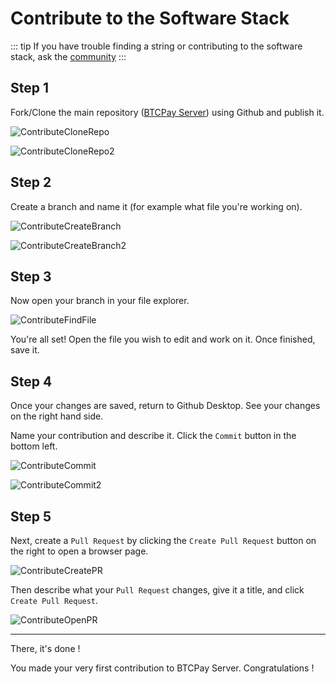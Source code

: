 # Contribute to the Software Stack

::: tip
If you have trouble finding a string or contributing to the software stack, ask the [community](../../Community.md)
:::

## **Step 1**

Fork/Clone the main repository ([BTCPay Server](https://github.com/btcpayserver/btcpayserver/)) using Github and publish it.

![ContributeCloneRepo](../../img/Contribute/ContributeCloneRepo.jpg)

![ContributeCloneRepo2](../../img/Contribute/ContributeCloneRepo2.jpg)

## **Step 2**

Create a branch and name it (for example what file you're working on).

![ContributeCreateBranch](../../img/Contribute/ContributeCreateBranch.jpg)

![ContributeCreateBranch2](../../img/Contribute/ContributeCreateBranch2.jpg)

## **Step 3**

Now open your branch in your file explorer.

![ContributeFindFile](../../img/Contribute/ContributeFindFile.jpg)

You're all set! 
Open the file you wish to edit and work on it.
Once finished, save it.

## **Step 4**

Once your changes are saved, return to Github Desktop.
See your changes on the right hand side.

Name your contribution and describe it.
Click the `Commit` button in the bottom left.

![ContributeCommit](../../img/Contribute/ContributeCommit.jpg)

![ContributeCommit2](../../img/Contribute/ContributeCommit2.jpg)

## **Step 5**

Next, create a `Pull Request` by clicking the `Create Pull Request` button on the right to open a browser page.

![ContributeCreatePR](../../img/Contribute/ContributeCreatePR.jpg)

Then describe what your `Pull Request` changes, give it a title, and click `Create Pull Request`.

![ContributeOpenPR](../../img/Contribute/ContributeOpenPR.jpg)

----

There, it's done ! 

You made your very first contribution to BTCPay Server. Congratulations ! 

